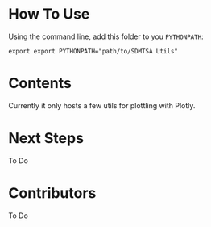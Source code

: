 # How To Use
Using the command line, add this folder to you `PYTHONPATH`:
```
export export PYTHONPATH="path/to/SDMTSA Utils"
```

# Contents
Currently it only hosts a few utils for plottling with Plotly.

# Next Steps
To Do

# Contributors
To Do

